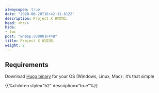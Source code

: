 ```yaml
---
alwaysopen: true
date: "2020-08-20T16:42:11.812Z"
description: Project X 的文档.
head: <hr/>
hide:
- toc
post: "&nbsp;\U0001F44B"
title: Project X 的文档.
weight: 2
---
```


## Requirements

Download [Hugo binary](https://gohugo.io/overview/installing/) for your OS (Windows, Linux, Mac) : it’s that simple

{{%children style="h2" description="true"%}}
